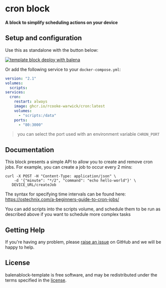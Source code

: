 # cron block
**A block to simplify scheduling actions on your device**


## Setup and configuration

Use this as standalone with the button below:

[![template block deploy with balena](https://balena.io/deploy.svg)](https://dashboard.balena-cloud.com/deploy?repoUrl=https://github.com/rcooke-warwick/cron)

Or add the following service to your `docker-compose.yml`:

```yaml
version: "2.1"
volumes:
  scripts:
services:
  cron:
    restart: always
    image: ghcr.io/rcooke-warwick/cron:latest
    volumes:
      - "scripts:/data"
    ports:
      - "80:3000"
```

> you can select the port used with an environment variable `CHRON_PORT`

## Documentation
This block presents a simple API to allow you to create and remove cron jobs. For example, you can create a job to occur every 2 mins: 
```
curl -X POST -H "Content-Type: application/json" \
    -d '{"minute": "*/2", "command": "echo hello-world"}' \
   DEVICE_URL/createJob
```
The syntax for specifying time intervals can be found here:
https://ostechnix.com/a-beginners-guide-to-cron-jobs/

You can add scripts into the scripts volume, and schedule them to be run as described above if you want to schedule more complex tasks

## Getting Help

If you're having any problem, please [raise an issue](https://github.com/rcooke-warwick/cron/issues/new) on GitHub and we will be happy to help.


## License

balenablock-template is free software, and may be redistributed under the terms specified in the [license](https://github.com/rcooke-warwick/blob/master/LICENSE).
